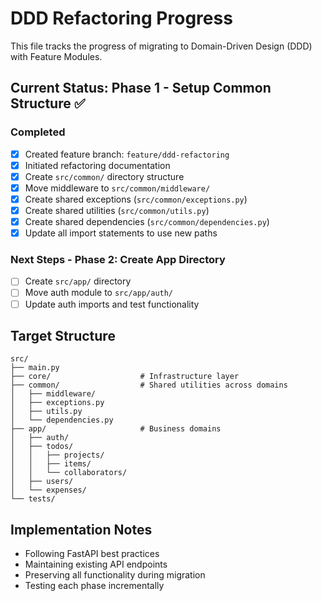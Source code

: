 # DDD Refactoring Progress

This file tracks the progress of migrating to Domain-Driven Design (DDD) with Feature Modules.

## Current Status: Phase 1 - Setup Common Structure ✅

### Completed
- [x] Created feature branch: `feature/ddd-refactoring`
- [x] Initiated refactoring documentation
- [x] Create `src/common/` directory structure
- [x] Move middleware to `src/common/middleware/`
- [x] Create shared exceptions (`src/common/exceptions.py`)
- [x] Create shared utilities (`src/common/utils.py`)
- [x] Create shared dependencies (`src/common/dependencies.py`)
- [x] Update all import statements to use new paths

### Next Steps - Phase 2: Create App Directory
- [ ] Create `src/app/` directory
- [ ] Move auth module to `src/app/auth/`
- [ ] Update auth imports and test functionality

## Target Structure
```
src/
├── main.py
├── core/                    # Infrastructure layer
├── common/                  # Shared utilities across domains
│   ├── middleware/
│   ├── exceptions.py
│   ├── utils.py
│   └── dependencies.py
├── app/                     # Business domains
│   ├── auth/
│   ├── todos/
│   │   ├── projects/
│   │   ├── items/
│   │   └── collaborators/
│   ├── users/
│   └── expenses/
└── tests/
```

## Implementation Notes
- Following FastAPI best practices
- Maintaining existing API endpoints
- Preserving all functionality during migration
- Testing each phase incrementally